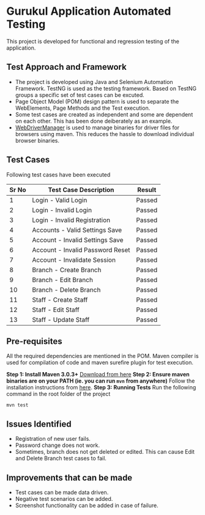 # Gurukul Application Automated Testing

This project is developed for functional and regression testing of the application.

## Test Approach and Framework

- The project is developed using Java and Selenium Automation Framework. TestNG is used as the testing framework. Based on TestNG groups a specific set of test cases can be excuted. 
- Page Object Model (POM) design pattern is used to separate the WebElements, Page Methods and the Test execution.
- Some test cases are created as independent and some are dependent on each other. This has been done deiberately as an example.
- [WebDriverManager](https://github.com/bonigarcia/webdrivermanager) is used to manage binaries for driver files for browsers using maven. This reduces the hassle to download individual browser binaries. 

## Test Cases
Following test cases have been executed

| Sr No  | Test Case Description |Result|
| ------ | ------------- |--------------|
| 1| Login - Valid Login|Passed|
| 2| Login - Invalid Login|Passed|
| 3| Login - Invalid Registration|Passed|
| 4| Accounts - Valid Settings Save|Passed|
| 5| Account - Invalid Settings Save|Passed|
| 6| Account - Invalid Password Reset |Passed|
| 7| Account - Invalidate Session |Passed|
| 8| Branch - Create Branch|Passed|
| 9| Branch - Edit Branch|Passed|
| 10| Branch - Delete Branch|Passed|
| 11| Staff - Create Staff|Passed|
| 12| Staff - Edit Staff|Passed|
| 13| Staff - Update Staff|Passed|


## Pre-requisites
All the required dependencies are mentioned in the POM. Maven compiler is used for compilation of code and maven surefire plugin for test execution.

__Step 1: Install Maven 3.0.3+__
[Download from here](http://maven.apache.org/download.html)
__Step 2: Ensure maven binaries are on your PATH (ie. you can run `mvn` from anywhere)__
Follow the installation instructions from [here](http://maven.apache.org/download.html#Installation).
__Step 3: Running Tests__
Run the following command in the root folder of the project
```
mvn test
``` 

## Issues Identified
- Registration of new user fails.
- Password change does not work.
- Sometimes, branch does not get deleted or edited. This can cause Edit and Delete Branch test cases to fail.

## Improvements that can be made
- Test cases can be made data driven.
- Negative test scenarios can be added.
- Screenshot functionality can be added in case of failure.